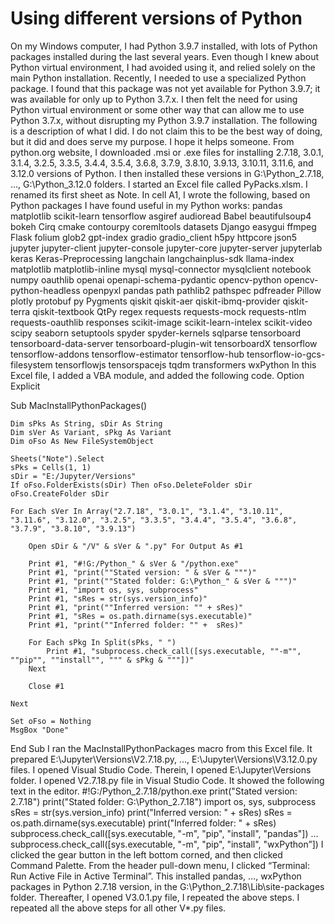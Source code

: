 # Using different versions of Python

On my Windows computer, I had Python 3.9.7 installed, with lots of Python packages installed during the last several years. Even though I knew about Python virtual environment, I had avoided using it, and relied solely on the main Python installation. Recently, I needed to use a specialized Python package. I found that this package was not yet available for Python 3.9.7; it was available for only up to Python 3.7.x. I then felt the need for using Python virtual environment or some other way that can allow me to use Python 3.7.x, without disrupting my Python 3.9.7 installation. The following is a description of what I did. I do not claim this to be the best way of doing, but it did and does serve my purpose. I hope it helps someone.
From python.org website, I downloaded .msi or .exe files for installing 2.7.18, 3.0.1, 3.1.4, 3.2.5, 3.3.5, 3.4.4, 3.5.4, 3.6.8, 3.7.9, 3.8.10, 3.9.13, 3.10.11, 3.11.6, and 3.12.0 versions of Python. I then installed these versions in G:\Python_2.7.18, …, G:\Python_3.12.0 folders.
I started an Excel file called PyPacks.xlsm. I renamed its first sheet as Note. In cell A1, I wrote the following, based on Python packages I have found useful in my Python works:
pandas matplotlib scikit-learn tensorflow asgiref audioread Babel beautifulsoup4 bokeh Cirq cmake contourpy coremltools datasets Django easygui ffmpeg Flask folium glob2 gpt-index gradio gradio_client h5py httpcore json5 jupyter jupyter-client jupyter-console jupyter-core jupyter-server jupyterlab keras Keras-Preprocessing langchain langchainplus-sdk llama-index matplotlib matplotlib-inline mysql mysql-connector mysqlclient notebook numpy oauthlib openai openapi-schema-pydantic opencv-python opencv-python-headless openpyxl pandas path pathlib2 pathspec pdfreader Pillow plotly protobuf py Pygments qiskit qiskit-aer qiskit-ibmq-provider qiskit-terra qiskit-textbook QtPy regex requests requests-mock requests-ntlm requests-oauthlib responses scikit-image scikit-learn-intelex scikit-video scipy seaborn setuptools spyder spyder-kernels sqlparse tensorboard tensorboard-data-server tensorboard-plugin-wit tensorboardX tensorflow tensorflow-addons tensorflow-estimator tensorflow-hub tensorflow-io-gcs-filesystem tensorflowjs tensorspacejs tqdm transformers wxPython
In this Excel file, I added a VBA module, and added the following code.
Option Explicit

Sub MacInstallPythonPackages()

    Dim sPks As String, sDir As String
    Dim sVer As Variant, sPkg As Variant
    Dim oFso As New FileSystemObject
    
    Sheets("Note").Select
    sPks = Cells(1, 1)
    sDir = "E:/Jupyter/Versions"
    If oFso.FolderExists(sDir) Then oFso.DeleteFolder sDir
    oFso.CreateFolder sDir
    
    For Each sVer In Array("2.7.18", "3.0.1", "3.1.4", "3.10.11", "3.11.6", "3.12.0", "3.2.5", "3.3.5", "3.4.4", "3.5.4", "3.6.8", "3.7.9", "3.8.10", "3.9.13")
    
        Open sDir & "/V" & sVer & ".py" For Output As #1
        
        Print #1, "#!G:/Python_" & sVer & "/python.exe"
        Print #1, "print(""Stated version: " & sVer & """)"
        Print #1, "print(""Stated folder: G:\Python_" & sVer & """)"
        Print #1, "import os, sys, subprocess"
        Print #1, "sRes = str(sys.version_info)"
        Print #1, "print(""Inferred version: "" + sRes)"
        Print #1, "sRes = os.path.dirname(sys.executable)"
        Print #1, "print(""Inferred folder: "" +  sRes)"
        
        For Each sPkg In Split(sPks, " ")
            Print #1, "subprocess.check_call([sys.executable, ""-m"", ""pip"", ""install"", """ & sPkg & """])"
        Next
        
        Close #1
        
    Next
    
    Set oFso = Nothing
    MsgBox "Done"

End Sub
I ran the MacInstallPythonPackages macro from this Excel file. It prepared E:\Jupyter\Versions\V2.7.18.py, …, E:\Jupyter\Versions\V3.12.0.py files.
I opened Visual Studio Code. Therein, I opened E:\Jupyter\Versions folder.
I opened V2.7.18.py file in Visual Studio Code. It showed the following text in the editor.
#!G:/Python_2.7.18/python.exe
print("Stated version: 2.7.18")
print("Stated folder: G:\Python_2.7.18")
import os, sys, subprocess
sRes = str(sys.version_info)
print("Inferred version: " + sRes)
sRes = os.path.dirname(sys.executable)
print("Inferred folder: " +  sRes)
subprocess.check_call([sys.executable, "-m", "pip", "install", "pandas"])
…
subprocess.check_call([sys.executable, "-m", "pip", "install", "wxPython”])
I clicked the gear button in the left bottom corned, and then clicked Command Palette. From the header pull-down menu, I clicked “Terminal: Run Active File in Active Terminal”. This installed pandas, …, wxPython packages in Python 2.7.18 version, in the G:\Python_2.7.18\Lib\site-packages folder.
Thereafter, I opened V3.0.1.py file, I repeated the above steps.
I repeated all the above steps for all other V*.py files.

